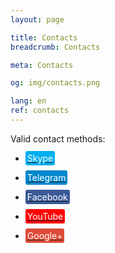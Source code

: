```yaml
---
layout: page

title: Contacts
breadcrumb: Contacts

meta: Contacts

og: img/contacts.png

lang: en
ref: contacts
---
```


Valid contact methods:

- <a href="skype:chutkoy89?call" target="_blank"><span style="background-color:#00aff0; color:white; padding:3px; border-radius: 3px">Skype</span></a>

- <a href="https://t.me/chutkoy" target="_blank"><span style="background-color:#0088cc; color:white; padding:3px; border-radius: 3px">Telegram</span></a>

- <a href="https://www.facebook.com/lincolnvirus" target="_blank"><span style="background-color:#3b5998; color:white; padding:3px; border-radius: 3px">Facebook</span></a>

- <a href="https://www.youtube.com/channel/UCiAxh-kQbW00em5SX1I5n6Q" target="_blank"><span style="background-color:#ff0000; color:white; padding:3px; border-radius: 3px">YouTube</span></a>

- <a href="https://plus.google.com/+%D0%95%D0%B2%D0%B3%D0%B5%D0%BD%D0%B8%D0%B9%D0%A0%D1%83%D1%81%D1%81%D0%BA%D0%B8%D0%B9%D0%A7%D1%83%D1%82%D0%BA%D0%BE%D0%B989" target="_blank"><span style="background-color:#dd4b39; color:white; padding:3px; border-radius: 3px">Google+</span></a>

